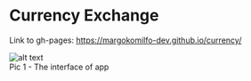 # Currency Exchange

Link to gh-pages: https://margokomilfo-dev.github.io/currency/

![alt text](assets/1.png) <br/>
Pic 1 - The interface of app
